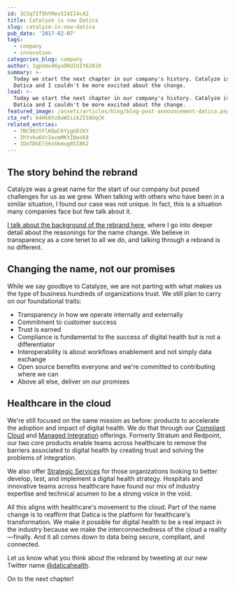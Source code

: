 ```yaml
---
id: 3CSq7If5hYMesSIAII4cA2
title: Catalyze is now Datica
slug: catalyze-is-now-datica
pub_date: '2017-02-07'
tags:
  - company
  - innovation
categories_blog: company
author: 1gpUmvd6yuOKUIUIY620i0
summary: >-
  Today we start the next chapter in our company's history. Catalyze is now
  Datica and I couldn't be more excited about the change.
lead: >-
  Today we start the next chapter in our company's history. Catalyze is now
  Datica and I couldn't be more excited about the change.
featured_image: /assets/articles/blog/blog-post-announcement-datica.png
cta_ref: 64Hk6hz0aW2iik2IS8UqCK
related_entries:
  - 7BC902tFlKQwC6YygGECKY
  - 3hYvku6VcIecmMKYIQeok8
  - 1DoTDGEl56s6kmug8SI8K2
---
```

## The story behind the rebrand

Catalyze was a great name for the start of our company  but posed challenges for us as we grew. When talking with others who have been in a similar situation, I found our case was not unique. In fact, this is a situation many companies face  but few talk about it.

[I talk about the background of the rebrand here](/catalyze/), where I go into deeper detail about the reasonings for the name change. We believe in transparency as a core tenet to all we do, and talking through a rebrand is no different.

## Changing the name, not our promises

While we say goodbye to Catalyze, we are not parting with what makes us the type of business hundreds of organizations trust. We still plan to carry on our foundational traits:

* Transparency in how we operate internally and externally
* Commitment to customer success
* Trust is earned
* Compliance is fundamental to the success of digital health but is not a differentiator
* Interoperability is about workflows enablement and not simply data exchange
* Open source benefits everyone and we're committed to contributing where we can
* Above all else, deliver on our promises

## Healthcare in the cloud

We're still focused on the same mission as before: products to accelerate the adoption and impact of digital health. We do that through our [Compliant Cloud](/compliant-cloud/) and [Managed Integration](/managed-integration/) offerings. Formerly Stratum and Redpoint, our two core products enable teams across healthcare to remove the barriers associated to digital health by creating trust and solving the problems of integration.

We also offer [Strategic Services](/strategic-services) for those organizations looking to better develop, test, and implement a digital health strategy. Hospitals and innovative teams across healthcare have found our mix of industry expertise and technical acumen to be a strong voice in the void.

All this aligns with healthcare's movement to the cloud. Part of the name change is to reaffirm that Datica is the platform for healthcare's transformation. We make it possible for digital health to be a real impact in the industry because we make the interconnectedness of the cloud a reality—finally. And it all comes down to data being secure, compliant, and connected.

Let us know what you think about the rebrand by tweeting at our new Twitter name [@daticahealth](https://twitter.com/daticahealth).

On to the next chapter!
  
